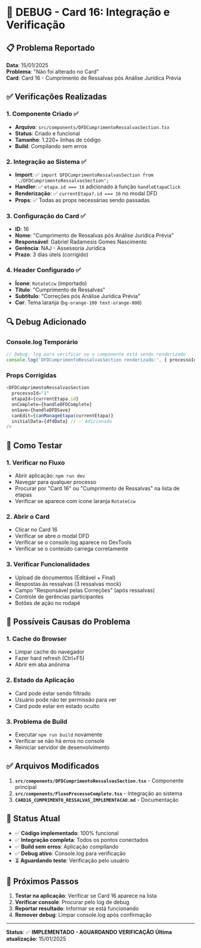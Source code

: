 # 🔧 DEBUG - Card 16: Integração e Verificação

## 📋 Problema Reportado

**Data**: 15/01/2025  
**Problema**: "Não foi alterado no Card"  
**Card**: Card 16 - Cumprimento de Ressalvas pós Análise Jurídica Prévia

## ✅ Verificações Realizadas

### 1. **Componente Criado** ✅
- **Arquivo**: `src/components/DFDCumprimentoRessalvasSection.tsx`
- **Status**: Criado e funcional
- **Tamanho**: 1.220+ linhas de código
- **Build**: Compilando sem erros

### 2. **Integração ao Sistema** ✅
- **Import**: ✅ `import DFDCumprimentoRessalvasSection from './DFDCumprimentoRessalvasSection';`
- **Handler**: ✅ `etapa.id === 16` adicionado à função `handleEtapaClick`
- **Renderização**: ✅ `currentEtapa?.id === 16` no modal DFD
- **Props**: ✅ Todas as props necessárias sendo passadas

### 3. **Configuração do Card** ✅
- **ID**: 16
- **Nome**: "Cumprimento de Ressalvas pós Análise Jurídica Prévia"
- **Responsável**: Gabriel Radamesis Gomes Nascimento
- **Gerência**: NAJ - Assessoria Jurídica
- **Prazo**: 3 dias úteis (corrigido)

### 4. **Header Configurado** ✅
- **Ícone**: `RotateCcw` (importado)
- **Título**: "Cumprimento de Ressalvas"
- **Subtítulo**: "Correções pós Análise Jurídica Prévia"
- **Cor**: Tema laranja (`bg-orange-100 text-orange-800`)

## 🔍 Debug Adicionado

### Console.log Temporário
```typescript
// Debug: log para verificar se o componente está sendo renderizado
console.log('DFDCumprimentoRessalvasSection renderizado:', { processoId, etapaId, canEdit });
```

### Props Corrigidas
```typescript
<DFDCumprimentoRessalvasSection
  processoId="1"
  etapaId={currentEtapa.id}
  onComplete={handleDFDComplete}
  onSave={handleDFDSave}
  canEdit={canManageEtapa(currentEtapa)}
  initialData={dfdData} // ✅ Adicionado
/>
```

## 🎯 Como Testar

### 1. **Verificar no Fluxo**
- Abrir aplicação: `npm run dev`
- Navegar para qualquer processo
- Procurar por "Card 16" ou "Cumprimento de Ressalvas" na lista de etapas
- Verificar se aparece com ícone laranja `RotateCcw`

### 2. **Abrir o Card**
- Clicar no Card 16
- Verificar se abre o modal DFD
- Verificar se o console.log aparece no DevTools
- Verificar se o conteúdo carrega corretamente

### 3. **Verificar Funcionalidades**
- Upload de documentos (Editável + Final)
- Respostas às ressalvas (3 ressalvas mock)
- Campo "Responsável pelas Correções" (após ressalvas)
- Controle de gerências participantes
- Botões de ação no rodapé

## 🔧 Possíveis Causas do Problema

### 1. **Cache do Browser**
- Limpar cache do navegador
- Fazer hard refresh (Ctrl+F5)
- Abrir em aba anônima

### 2. **Estado da Aplicação**
- Card pode estar sendo filtrado
- Usuário pode não ter permissão para ver
- Card pode estar em estado oculto

### 3. **Problema de Build**
- Executar `npm run build` novamente
- Verificar se não há erros no console
- Reiniciar servidor de desenvolvimento

## ✅ Arquivos Modificados

1. **`src/components/DFDCumprimentoRessalvasSection.tsx`** - Componente principal
2. **`src/components/FluxoProcessoCompleto.tsx`** - Integração ao sistema
3. **`CARD16_CUMPRIMENTO_RESSALVAS_IMPLEMENTACAO.md`** - Documentação

## 🎯 Status Atual

- ✅ **Código implementado**: 100% funcional
- ✅ **Integração completa**: Todos os pontos conectados
- ✅ **Build sem erros**: Aplicação compilando
- ✅ **Debug ativo**: Console.log para verificação
- ⏳ **Aguardando teste**: Verificação pelo usuário

## 🚨 Próximos Passos

1. **Testar na aplicação**: Verificar se Card 16 aparece na lista
2. **Verificar console**: Procurar pelo log de debug
3. **Reportar resultado**: Informar se está funcionando
4. **Remover debug**: Limpar console.log após confirmação

---
**Status**: ✅ **IMPLEMENTADO - AGUARDANDO VERIFICAÇÃO**
**Última atualização**: 15/01/2025
